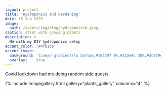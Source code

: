 ```yaml
---
layout: project
title: 'Hydroponics and Gardening'
date: 15 Jun 2020
image: 
  path: /assets/img/blog/hydroponics8.jpeg
caption: stint with growing plants
description: >
  Me with my DIY hydroponics setup
accent_color: '#4fb1ba'
accent_image:
  background: 'linear-gradient(to bottom,#193747 0%,#233e4c 30%,#3c929e 50%,#d5d5d4 70%,#cdccc8 100%)'
  overlay:    true
---
```


Covid lockdown had me doing random side quests


{% include imagegallery.html gallery="plants_gallery" columns="4" %}
